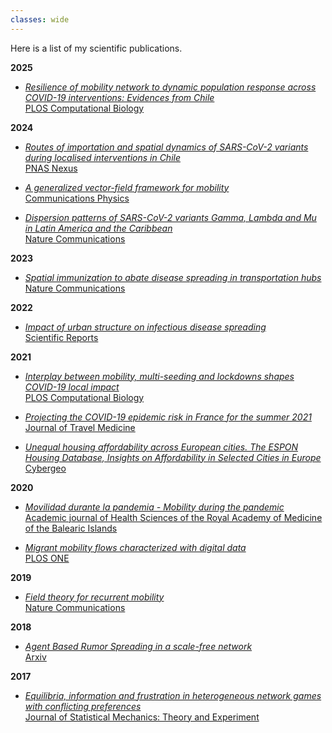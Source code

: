 ```yaml
---
classes: wide
---
```


Here is a list of my scientific publications.

**2025** 
- *<ins>Resilience of mobility network to dynamic population response across COVID-19 interventions: Evidences from Chile</ins>*\
[PLOS Computational Biology](https://journals.plos.org/ploscompbiol/article?id=10.1371/journal.pcbi.1012802)



**2024** 
- *<ins>Routes of importation and spatial dynamics of SARS-CoV-2 variants during localised interventions in Chile</ins>*\
[PNAS Nexus](https://academic.oup.com/pnasnexus/advance-article/doi/10.1093/pnasnexus/pgae483/7846532)

- *<ins>A generalized vector-field framework for mobility</ins>*\
[Communications Physics](https://www.nature.com/articles/s42005-024-01672-z)

- *<ins>Dispersion patterns of SARS-CoV-2 variants Gamma, Lambda and Mu in Latin America and the Caribbean</ins>*\
[Nature Communications](https://www.nature.com/articles/s41467-024-46143-9)

**2023** 
- *<ins>Spatial immunization to abate disease spreading in transportation hubs</ins>*\
[Nature Communications](https://www.nature.com/articles/s41467-023-36985-0)

**2022** 
- *<ins>Impact of urban structure on infectious disease spreading</ins>*\
[Scientific Reports](https://www.nature.com/articles/s41598-022-06720-8)

**2021** 
- *<ins>Interplay between mobility, multi-seeding and lockdowns shapes COVID-19 local impact</ins>*\
[PLOS Computational Biology](https://journals.plos.org/ploscompbiol/article?id=10.1371/journal.pcbi.1009326)

- *<ins>Projecting the COVID-19 epidemic risk in France for the summer 2021</ins>*\
[Journal of Travel Medicine](https://academic.oup.com/jtm/advance-article/doi/10.1093/jtm/taab129/6355057?login=true)

- *<ins>Unequal housing affordability across European cities. The ESPON Housing Database, Insights on Affordability in Selected Cities in Europe</ins>*\
[Cybergeo](https://journals.openedition.org/cybergeo/36478)

**2020**
- *<ins>Movilidad durante la pandemia - Mobility during the pandemic</ins>*\
[Academic journal of Health Sciences of the Royal Academy of Medicine of the Balearic Islands](https://digital.csic.es/bitstream/10261/229492/1/movilidad.pdf)

- *<ins>Migrant mobility flows characterized with digital data</ins>*\
[PLOS ONE](https://journals.plos.org/plosone/article?id=10.1371/journal.pone.0230264)

**2019**
- *<ins>Field theory for recurrent mobility</ins>*\
[Nature Communications](https://www.nature.com/articles/s41467-019-11841-2) 

**2018**
- *<ins>Agent Based Rumor Spreading in a scale-free network</ins>*\
[Arxiv](https://arxiv.org/abs/1805.05999)

**2017**
- *<ins>Equilibria, information and frustration in heterogeneous network games with conflicting preferences</ins>*\
[Journal of Statistical Mechanics: Theory and Experiment](http://iopscience.iop.org/article/10.1088/1742-5468/aa9347/meta)
